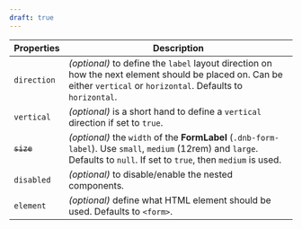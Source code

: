 ```yaml
---
draft: true
---
```


| Properties  | Description                                                                                                                                                                |
| ----------- | -------------------------------------------------------------------------------------------------------------------------------------------------------------------------- |
| `direction` | _(optional)_ to define the `label` layout direction on how the next element should be placed on. Can be either `vertical` or `horizontal`. Defaults to `horizontal`.       |
| `vertical`  | _(optional)_ is a short hand to define a `vertical` direction if set to `true`.                                                                                            |
| ~~`size`~~  | _(optional)_ the `width` of the **FormLabel** (`.dnb-form-label`). Use `small`, `medium` (12rem) and `large`. Defaults to `null`. If set to `true`, then `medium` is used. |
| `disabled`  | _(optional)_ to disable/enable the nested components.                                                                                                                      |
| `element`   | _(optional)_ define what HTML element should be used. Defaults to `<form>`.                                                                                                |
